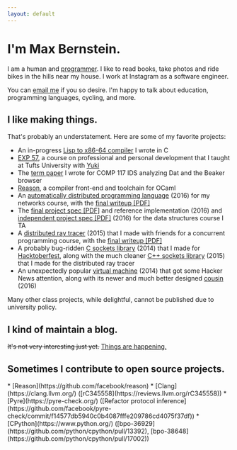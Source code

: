 ```yaml
---
layout: default
---
```

<h1>I'm Max Bernstein.</h1>
<p>
I am a human and <a href="https://github.com/tekknolagi">programmer</a>. I like
to read books, take photos and ride bikes in the hills near my house. I work at
Instagram as a software engineer.
</p>
<p>
You can <a href="mailto:contact@bernsteinbear.com">email me</a> if you so
desire. I'm happy to talk about education, programming languages, cycling, and
more.
</p>

<h2>I like making things.</h2>
<p>
That's probably an understatement. Here are some of my favorite projects:
</p>
<ul>
    <li>An in-progress <a href="https://github.com/tekknolagi/ghuloum">Lisp to x86-64 compiler</a>
	I wrote in C</li>
    <li><a href="/excollege/">EXP 57</a>, a course on professional and personal
        development that I taught at Tufts University with <a
           href="https://yzan424.github.io/">Yuki</a></li>
    <li>The <a href="{% link dat-paper.html %}">term paper</a> I wrote for COMP 117 IDS
        analyzing Dat and the Beaker browser</li>
    <li><a href="https://facebook.github.io/reason/">Reason</a>, a compiler
        front-end and toolchain for OCaml
    </li>
    <li>
        An <a href="https://github.com/tekknolagi/distlisp">automatically
            distributed programming language</a> (2016) for my networks course,
        with the <a href="{% link resources/comp112-writeup.pdf %}">final writeup [PDF]</a>
    </li>
    <li>
        The <a href="{% link resources/comp15-homework6.pdf %}">final project
            spec [PDF]</a> and reference implementation
        (2016) and <a href="{% link resources/comp15-independent.pdf %}">independent
            project spec [PDF]</a> (2016) for the data structures course I TA
    </li>
    <li>
        A <a href="https://github.com/TheiaRT/tracer">distributed ray
            tracer</a> (2015) that I made with friends for a concurrent
        programming course, with
        the <a href="{% link resources/comp50-writeup.pdf %}">final writeup [PDF]</a>
    </li>
    <li>
        A probably bug-ridden <a href="https://github.com/tekknolagi/ssock">C
            sockets library</a> (2014) that I made
        for <a href="https://hacktoberfest.digitalocean.com">Hacktoberfest</a>,
        along with the much
        cleaner <a href="https://github.com/TheiaRT/libiris">C++ sockets
            library</a> (2015) that I made for the distributed ray tracer
    </li>
    <li>
        An unexpectedly
        popular <a href="https://github.com/tekknolagi/carp">virtual machine</a>
        (2014) that got some Hacker News attention, along with its newer and
        much better designed
        <a href="https://github.com/RabbitVM/rabbit">cousin</a> (2016)
    </li>
</ul>

<p>
Many other class projects, while delightful, cannot be published due to
university policy.
</p>

<h2>I kind of maintain a blog.</h2>
<p>
<del>It's not very interesting just yet.</del> <a href="/blog/">Things are
    happening.</a>
</p>

<h2>Sometimes I contribute to open source projects.</h2>
* [Reason](https://github.com/facebook/reason)
* [Clang](https://clang.llvm.org/)
  ([rC345558](https://reviews.llvm.org/rC345558))
* [Pyre](https://pyre-check.org/)
  ([Refactor protocol inference](https://github.com/facebook/pyre-check/commit/f14577db5940c0b4087fffe209786cd4075f37df))
* [CPython](https://www.python.org/)
  ([bpo-36929](https://github.com/python/cpython/pull/13392),
  [bpo-38648](https://github.com/python/cpython/pull/17002))

